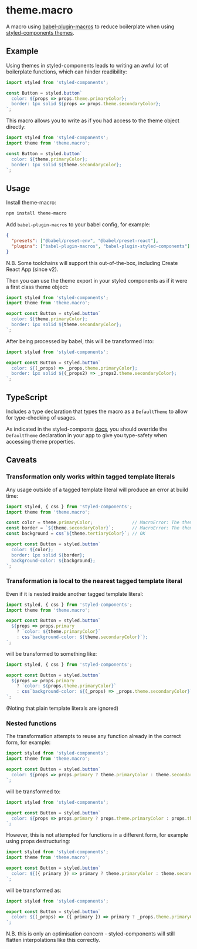 # theme.macro

A macro using [babel-plugin-macros](https://github.com/kentcdodds/babel-plugin-macros)
to reduce boilerplate when using [styled-components themes](https://styled-components.com/docs/advanced#theming).

## Example

Using themes in styled-components leads to writing an awful lot of boilerplate functions, which can hinder readibility:

```javascript
import styled from 'styled-components';

const Button = styled.button`
  color: ${props => props.theme.primaryColor};
  border: 1px solid ${props => props.theme.secondaryColor};
`;
```

This macro allows you to write as if you had access to the theme object directly:

```javascript
import styled from 'styled-components';
import theme from 'theme.macro';

const Button = styled.button`
  color: ${theme.primaryColor};
  border: 1px solid ${theme.secondaryColor};
`;
```

## Usage

Install theme-macro:

```sh
npm install theme-macro
```

Add `babel-plugin-macros` to your babel config, for example:

```json
{
  "presets": ["@babel/preset-env", "@babel/preset-react"],
  "plugins": ["babel-plugin-macros", "babel-plugin-styled-components"]
}
```

N.B. Some toolchains will support this out-of-the-box, including Create React App (since v2).

Then you can use the theme export in your styled components as if it were a first class theme object:

```javascript
import styled from 'styled-components';
import theme from 'theme.macro';

export const Button = styled.button`
  color: ${theme.primaryColor};
  border: 1px solid ${theme.secondaryColor};
`;
```

After being processed by babel, this will be transformed into:

```javascript
import styled from 'styled-components';

export const Button = styled.button`
  color: ${(_props) => _props.theme.primaryColor};
  border: 1px solid ${(_props2) => _props2.theme.secondaryColor};
`;
```

## TypeScript

Includes a type declaration that types the macro as a `DefaultTheme` to allow for type-checking of usages.

As indicated in the styled-componts [docs](https://styled-components.com/docs/api#typescript),
you should override the `DefaultTheme` declaration in your app to give you type-safety when accessing theme properties.

## Caveats

### Transformation only works within tagged template literals

Any usage outside of a tagged template literal will produce an error at build time:

```javascript
import styled, { css } from 'styled-components';
import theme from 'theme.macro';

const color = theme.primaryColor;               // MacroError: The theme macro at line 4 is not used within a tagged template literal
const border = `${theme.secondaryColor}`;       // MacroError: The theme macro at line 5 is not used within a tagged template literal
const background = css`${theme.tertiaryColor}`; // OK

export const Button = styled.button`
  color: ${color};
  border: 1px solid ${border};
  background-color: ${background};
`;
```

### Transformation is local to the nearest tagged template literal

Even if it is nested inside another tagged template literal:

```javascript
import styled, { css } from 'styled-components';
import theme from 'theme.macro';

export const Button = styled.button`
  ${props => props.primary
    ? `color: ${theme.primaryColor}`
    : css`background-color: ${theme.secondaryColor}`};
`;
```

will be transformed to something like:

```javascript
import styled, { css } from 'styled-components';

export const Button = styled.button`
  ${props => props.primary
    ? `color: ${props.theme.primaryColor}`
    : css`background-color: ${(_props) => _props.theme.secondaryColor}`};
`;
```

(Noting that plain template literals are ignored)

### Nested functions

The transformation attempts to reuse any function already in the correct form, for example:

```javascript
import styled from 'styled-components';
import theme from 'theme.macro';

export const Button = styled.button`
  color: ${props => props.primary ? theme.primaryColor : theme.secondaryColor}`;
`;
```

will be transformed to:

```javascript
import styled from 'styled-components';

export const Button = styled.button`
  color: ${props => props.primary ? props.theme.primaryColor : props.theme.secondaryColor}`;
`;
```

However, this is not attempted for functions in a different form, for example using props destructuring:

```javascript
import styled from 'styled-components';
import theme from 'theme.macro';

export const Button = styled.button`
  color: ${({ primary }) => primary ? theme.primaryColor : theme.secondaryColor}`;
`;
```

will be transformed as:

```javascript
import styled from 'styled-components';

export const Button = styled.button`
  color: ${(_props) => ({ primary }) => primary ? _props.theme.primaryColor : _props.theme.secondaryColor}`;
`;
```

N.B. this is only an optimisation concern - styled-components will still flatten interpolations like this correctly.
